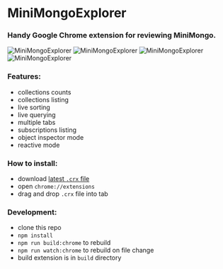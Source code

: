 # MiniMongoExplorer

### Handy Google Chrome extension for reviewing MiniMongo.

![MiniMongoExplorer](https://raw.githubusercontent.com/radekmie/MiniMongoExplorer/master/binary/MiniMongoExplorer-1.png)
![MiniMongoExplorer](https://raw.githubusercontent.com/radekmie/MiniMongoExplorer/master/binary/MiniMongoExplorer-2.png)
![MiniMongoExplorer](https://raw.githubusercontent.com/radekmie/MiniMongoExplorer/master/binary/MiniMongoExplorer-3.png)
![MiniMongoExplorer](https://raw.githubusercontent.com/radekmie/MiniMongoExplorer/master/binary/MiniMongoExplorer-4.png)

### Features:

- collections counts
- collections listing
- live sorting
- live querying
- multiple tabs
- subscriptions listing
- object inspector mode
- reactive mode

### How to install:

- download [latest `.crx` file](https://raw.githubusercontent.com/radekmie/MiniMongoExplorer/master/binary/MiniMongoExplorer-0.8.0.crx)
- open `chrome://extensions`
- drag and drop `.crx` file into tab


### Development:

- clone this repo
- `npm install`
- `npm run build:chrome` to rebuild
- `npm run watch:chrome` to rebuild on file change
- build extension is in `build` directory

